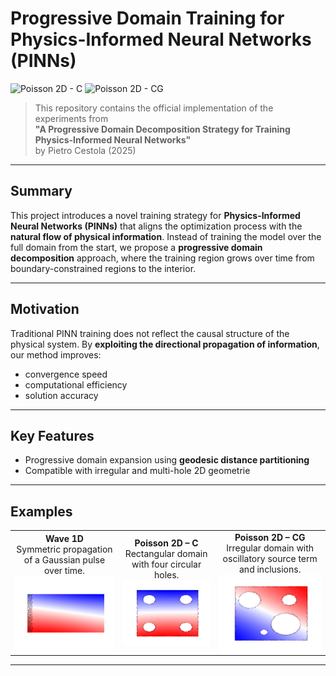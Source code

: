 # Progressive Domain Training for Physics-Informed Neural Networks (PINNs)

![Poisson 2D - C](poisson_2d_c.gif)
![Poisson 2D - CG](poisson_2d_cg.gif)

> This repository contains the official implementation of the experiments from  
> **"A Progressive Domain Decomposition Strategy for Training Physics-Informed Neural Networks"**  
> by Pietro Cestola (2025)

---

## Summary

This project introduces a novel training strategy for **Physics-Informed Neural Networks (PINNs)** that aligns the optimization process with the **natural flow of physical information**. Instead of training the model over the full domain from the start, we propose a **progressive domain decomposition** approach, where the training region grows over time from boundary-constrained regions to the interior.

---

## Motivation

Traditional PINN training does not reflect the causal structure of the physical system. By **exploiting the directional propagation of information**, our method improves:

- convergence speed
- computational efficiency
- solution accuracy

---

## Key Features

- Progressive domain expansion using **geodesic distance partitioning**
- Compatible with irregular and multi-hole 2D geometrie

---

## Examples

<table>
  <tr>
    <td align="center">
      <b>Wave 1D</b><br/>
      Symmetric propagation of a Gaussian pulse over time.<br/>
      <img src="images/gifs/output_ini_sol.gif" width="250"/>
    </td>
    <td align="center">
      <b>Poisson 2D – C</b><br/>
      Rectangular domain with four circular holes.<br/>
      <img src="images/gifs/poisson_2d_c.gif" width="250"/>
    </td>
    <td align="center">
      <b>Poisson 2D – CG</b><br/>
      Irregular domain with oscillatory source term and inclusions.<br/>
      <img src="images/gifs/poisson_2d_cg.gif" width="250"/>
    </td>
  </tr>
</table>


---
